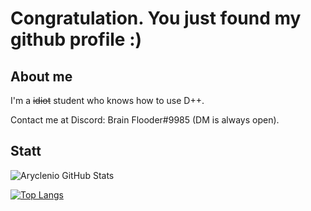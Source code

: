 # Congratulation. You just found my github profile :)
## About me
I'm a ~~idiot~~ student who knows how to use D++.

Contact me at Discord: Brain Flooder#9985 (DM is always open).
## Statt
![Aryclenio GitHub Stats](https://github-readme-stats.vercel.app/api?username=brain-flooder&show_icons=true)

[![Top Langs](https://github-readme-stats.vercel.app/api/top-langs/?username=brain-flooder)](https://github.com/anuraghazra/github-readme-stats)

<!--https://discord.gg/zEnfbNXrZt
**Brain-Flooder/Brain-Flooder** is a ✨ _special_ ✨ repository because its `README.md` (this file) appears on your GitHub profile.

Here are some ideas to get you started:

- 🔭 I’m currently working on ...
- 🌱 I’m currently learning ...
- 👯 I’m looking to collaborate on ...
- 🤔 I’m looking for help with ...
- 💬 Ask me about ...
- 📫 How to reach me: ...
- 😄 Pronouns: ...
- ⚡ Fun fact: ...
-->
